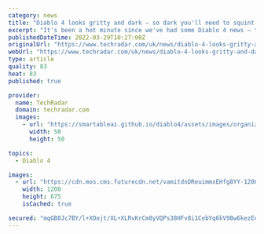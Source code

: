```yaml
---
category: news
title: "Diablo 4 looks gritty and dark – so dark you'll need to squint to see anything"
excerpt: "It's been a hot minute since we've had some Diablo 4 news – three months in fact. But the devs are back with a quarterly update and a fresh batch of screenshots. The takeaway from the latest blog post ..."
publishedDateTime: 2022-03-29T10:27:00Z
originalUrl: "https://www.techradar.com/uk/news/diablo-4-looks-gritty-and-dark-so-dark-youll-need-to-squint-to-see-anything"
webUrl: "https://www.techradar.com/uk/news/diablo-4-looks-gritty-and-dark-so-dark-youll-need-to-squint-to-see-anything"
type: article
quality: 83
heat: 83
published: true

provider:
  name: TechRadar
  domain: techradar.com
  images:
    - url: "https://smartableai.github.io/diablo4/assets/images/organizations/techradar.com-50x50.jpg"
      width: 50
      height: 50

topics:
  - Diablo 4

images:
  - url: "https://cdn.mos.cms.futurecdn.net/vamitdnDReuimmxEHfg8YY-1200-80.png"
    width: 1200
    height: 675
    isCached: true

secured: "mqGB8Jc7BY/l+XOojt/XL+XLRvKrCm8yVQPs38HFv8i1CebYq6kV98w6kezEemFFbNyLnHw25yC4R0JMOAV6PoUQnrZ7UAc8T7ZPC3beSFzn3JKMxLQ9k9qdhiZLSPv994MrbTiYbTB3ILPUwj57lh7m+k6HBkQ8QJwyZC43Ae+zF487+E8SEuCDYT82qQKwvw5e1gZmi+rNThyRhFa/D2Nyzf0WvqDB9tRrHEwJj9ebZ7SgXNcFp03L+UHFAx41E21/0ug6wOpo3oB2dd7XA3x9R0GnXrnhwnnwCwb6hUrhFUX6c/hcnFNePM1GsVJ5wEkoR/MaEDX5F6JUkTbrUFZ2Ke+6JNPg4K2a6ZOevXs=;/Y5Vq/7EIDe3qZq4gqtQiA=="
---
```


